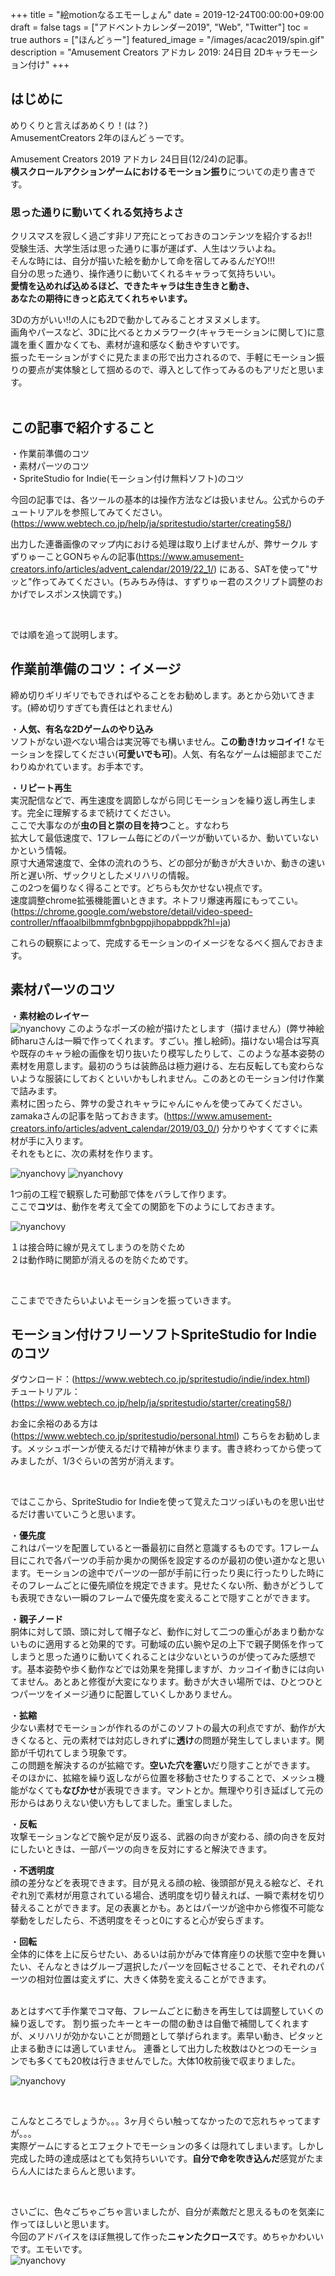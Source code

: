 +++
title = "絵motionなるエモーしょん"
date = 2019-12-24T00:00:00+09:00
draft = false
tags = ["アドベントカレンダー2019",  "Web", "Twitter"]
toc = true
authors = ["ほんどぅー"]
featured_image = "/images/acac2019/spin.gif"
description = "Amusement Creators アドカレ 2019: 24日目 2Dキャラモーション付け"
+++

## はじめに
めりくりと言えばあめくり！(は？)　  
AmusementCreators 2年のほんどぅーです。

Amusement Creators 2019 アドカレ 24日目(12/24)の記事。  
**横スクロールアクションゲームにおけるモーション振り**についての走り書きです。  
  
  
### 思った通りに動いてくれる気持ちよさ
クリスマスを寂しく過ごす非リア充にとっておきのコンテンツを紹介するお!!  
受験生活、大学生活は思った通りに事が運ばず、人生はツラいよね。  
そんな時には、自分が描いた絵を動かして命を宿してみるんだYO!!!    
自分の思った通り、操作通りに動いてくれるキャラって気持ちいい。  
**愛情を込めれば込めるほど、できたキャラは生き生きと動き、  
あなたの期待にきっと応えてくれちゃいます。**  
  
  
3Dの方がいい!!の人にも2Dで動かしてみることオヌヌメします。  
画角やパースなど、3Dに比べるとカメラワーク(キャラモーションに関して)に意識を重く置かなくても、素材が違和感なく動きやすいです。  
振ったモーションがすぐに見たままの形で出力されるので、手軽にモーション振りの要点が実体験として掴めるので、導入として作ってみるのもアリだと思います。  
<br />  

## この記事で紹介すること
・作業前準備のコツ  
・素材パーツのコツ  
・SpriteStudio for Indie(モーション付け無料ソフト)のコツ 
  


今回の記事では、各ツールの基本的は操作方法などは扱いません。公式からのチュートリアルを参照してみてください。(https://www.webtech.co.jp/help/ja/spritestudio/starter/creating58/)  

出力した連番画像のマップ内における処理は取り上げませんが、弊サークル すずりゅーことGONちゃんの記事(https://www.amusement-creators.info/articles/advent_calendar/2019/22_1/)  にある、SATを使って"サッと"作ってみてください。(ちみちみ侍は、すずりゅー君のスクリプト調整のおかげでレスポンス快調です。)  
    
<br />  

では順を追って説明します。  

## 作業前準備のコツ：イメージ
締め切りギリギリでもできればやることをお勧めします。あとから効いてきます。(締め切りすぎても責任はとれません)  

・**人気、有名な2Dゲームのやり込み**  
ソフトがない遊べない場合は実況等でも構いません。**この動き!カッコイイ!** なモーションを探してください(**可愛いでも可**)。人気、有名なゲームは細部までこだわりぬかれています。お手本です。  

・**リピート再生**  
実況配信などで、再生速度を調節しながら同じモーションを繰り返し再生します。完全に理解するまで続けてください。  
ここで大事なのが**虫の目と崇の目を持つ**こと。すなわち  
拡大して最低速度で、1フレーム毎にどのパーツが動いているか、動いていないかという情報。  
原寸大通常速度で、全体の流れのうち、どの部分が動きが大きいか、動きの速い所と遅い所、ザックリとしたメリハリの情報。  
この2つを偏りなく得ることです。どちらも欠かせない視点です。  
速度調整chrome拡張機能置いときます。ネトフリ爆速再履にもってこい。  
(https://chrome.google.com/webstore/detail/video-speed-controller/nffaoalbilbmmfgbnbgppjihopabppdk?hl=ja)

これらの観察によって、完成するモーションのイメージをなるべく掴んでおきます。



## 素材パーツのコツ

・**素材絵のレイヤー**  
![nyanchovy](/images/acac2019/fiting.png)
このようなポーズの絵が描けたとします（描けません）(弊サ神絵師haruさんは一瞬で作ってくれます。すごい。推し絵師)。描けない場合は写真や既存のキャラ絵の画像を切り抜いたり模写したりして、このような基本姿勢の素材を用意します。最初のうちは装飾品は極力避ける、左右反転しても変わらないような服装にしておくといいかもしれません。このあとのモーション付け作業で詰みます。  
素材に困ったら、弊サの愛されキャラにゃんにゃんを使ってみてください。zamakaさんの記事を貼っておきます。(https://www.amusement-creators.info/articles/advent_calendar/2019/03_0/)  分かりやすくてすぐに素材が手に入ります。  
それをもとに、次の素材を作ります。

![nyanchovy](/images/acac2019/player_parts.png)
![nyanchovy](/images/acac2019/nyan.png)
  


1つ前の工程で観察した可動部で体をバラして作ります。  
ここで**コツ**は、動作を考えて全ての関節を下のようにしておきます。  

![nyanchovy](/images/acac2019/arm.png)  

１は接合時に線が見えてしまうのを防ぐため  
２は動作時に関節が消えるのを防ぐためです。  

<br />   

ここまでできたらいよいよモーションを振っていきます。
## モーション付けフリーソフトSpriteStudio for Indieのコツ
ダウンロード：(https://www.webtech.co.jp/spritestudio/indie/index.html)  
チュートリアル：(https://www.webtech.co.jp/help/ja/spritestudio/starter/creating58/)  

お金に余裕のある方は
(https://www.webtech.co.jp/spritestudio/personal.html)
こちらをお勧めします。メッシュボーンが使えるだけで精神が休まります。書き終わってから使ってみましたが、1/3ぐらいの苦労が消えます。  

<br />  

ではここから、SpriteStudio for Indieを使って覚えたコツっぽいものを思い出せるだけ書いていこうと思います。

・**優先度**  
これはパーツを配置していると一番最初に自然と意識するものです。1フレーム目にこれで各パーツの手前か奥かの関係を設定するのが最初の使い道かなと思います。モーションの途中でパーツの一部が手前に行ったり奥に行ったりした時にそのフレームごとに優先順位を規定できます。見せたくない所、動きがどうしても表現できない一瞬のフレームで優先度を変えることで隠すことができます。

・**親子ノード**  
胴体に対して頭、頭に対して帽子など、動作に対して二つの重心があまり動かないものに適用すると効果的です。可動域の広い腕や足の上下で親子関係を作ってしまうと思った通りに動いてくれることは少ないというのが使ってみた感想です。基本姿勢や歩く動作などでは効果を発揮しますが、カッコイイ動きには向いてません。あとあと修復が大変になります。動きが大きい場所では、ひとつひとつパーツをイメージ通りに配置していくしかありません。

・**拡縮**  
少ない素材でモーションが作れるのがこのソフトの最大の利点ですが、動作が大きくなると、元の素材では対応しきれずに**透け**の問題が発生してしまいます。関節が千切れてしまう現象です。  
この問題を解決するのが拡縮です。**空いた穴を塞い**だり隠すことができます。  
そのほかに、拡縮を繰り返しながら位置を移動させたりすることで、メッシュ機能がなくても**なびかせ**が表現できます。マントとか。無理やり引き延ばして元の形からはありえない使い方もしてました。重宝しました。  

・**反転**  
攻撃モーションなどで腕や足が反り返る、武器の向きが変わる、顔の向きを反対にしたいときは、一部パーツの向きを反対にすると解決できます。

・**不透明度**  
顔の差分などを表現できます。目が見える顔の絵、後頭部が見える絵など、それぞれ別で素材が用意されている場合、透明度を切り替えれば、一瞬で素材を切り替えることができます。足の表裏とかも。あとはパーツが途中から修復不可能な挙動をしだしたら、不透明度をそっと0にすると心が安らぎます。

・**回転**  
全体的に体を上に反らせたい、あるいは前かがみで体育座りの状態で空中を舞いたい、そんなときはグルーブ選択したパーツを回転させることで、それぞれのパーツの相対位置は変えずに、大きく体勢を変えることができます。  

<br />  
あとはすべて手作業でコマ毎、フレームごとに動きを再生しては調整していくの繰り返しです。  
割り振ったキーとキーの間の動きは自働で補間してくれますが、メリハリが効かないことが問題として挙げられます。素早い動き、ピタッと止まる動きには適していません。
連番として出力した枚数はひとつのモーションでも多くても20枚は行きませんでした。大体10枚前後で収まりました。

![nyanchovy](/images/acac2019/kick.gif)

<br />  

こんなところでしょうか。。。3ヶ月ぐらい触ってなかったので忘れちゃってますが。。。  
実際ゲームにするとエフェクトでモーションの多くは隠れてしまいます。しかし完成した時の達成感はとても気持ちいいです。**自分で命を吹き込んだ**感覚がたまらん人にはたまらんと思います。  

<br />  

さいごに、色々ごちゃごちゃ言いましたが、自分が素敵だと思えるものを気楽に作ってほしいと思います。  
今回のアドバイスをほぼ無視して作った**ニャンたクロース**です。めちゃかわいいです。エモいです。  
![nyanchovy](/images/acac2019/san_chovy.gif)